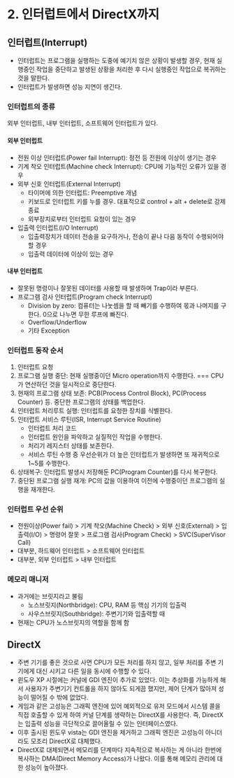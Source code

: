 # 2. 인터럽트에서 DirectX까지

## 인터럽트(Interrupt)

- 인터럽트는 프로그램을 실행하는 도중에 예기치 않은 상황이 발생할 경우, 현재 실행중인 작업을 중단하고 발생된 상황을 처리한 후 다시 실행중인 작업으로 복귀하는 것을 말한다.
- 인터럽트가 발생하면 성능 지연이 생긴다.

### 인터럽트의 종류

외부 인터럽트, 내부 인터럽트, 소프트웨어 인터럽트가 있다.

#### 외부 인터럽트

- 전원 이상 인터럽트(Power fail Interrupt): 정전 등 전원에 이상이 생기는 경우
- 기계 착오 인터럽트(Machine check Interrupt): CPU에 기능적인 오류가 있을 경우
- 외부 신호 인터럽트(External Interrupt)
  - 타이머에 의한 인터럽트: Preemptive 개념
  - 키보드로 인터럽트 키를 누를 경우. 대표적으로 control + alt + delete로 강제 종료
  - 외부장치로부터 인터럽트 요청이 있는 경우
- 입출력 인터럽트(I/O Interrupt)
  - 입출력장치가 데이터 전송을 요구하거나, 전송이 끝나 다음 동작이 수행되어야 할 경우
  - 입출력 데이터에 이상이 있는 경우

#### 내부 인터럽트

- 잘못된 명령이나 잘못된 데이터를 사용할 때 발생하며 Trap이라 부른다.
- 프로그램 검사 인터럽트(Program check Interrupt)
  - Division by zero: 컴퓨터는 나눗셈을 할 때 빼기를 수행하여 몫과 나머지를 구한다. 0으로 나누면 무한 루프에 빠진다.
  - Overflow/Underflow
  - 기타 Exception

### 인터럽트 동작 순서

1. 인터럽트 요청
2. 프로그램 실행 중단: 현재 실행중이던 Micro operation까지 수행한다. === CPU가 연산하던 것을 일시적으로 중단한다.
3. 현재의 프로그램 상태 보존: PCB(Process Control Block), PC(Process Counter) 등. 중단한 프로그램의 상태를 백업한다.
4. 인터럽트 처리루트 실행: 인터럽트를 요청한 장치를 식별한다.
5. 인터럽트 서비스 루틴(ISR, Interrupt Service Routine)
   - 인터럽트 처리 코드
   - 인터럽트 원인을 파악하고 실질적인 작업을 수행한다.
   - 처리기 레지스터 상태를 보존한다.
   - 서비스 루틴 수행 중 우선순위가 더 높은 인터럽트가 발생하면 또 재귀적으로 1~5를 수행한다.
6. 상태복구: 인터럽트 발생시 저장해둔 PC(Program Counter)를 다시 복구한다.
7. 중단된 프로그램 실행 재개: PC의 값을 이용하여 이전에 수행중이던 프로그램의 실행을 재개한다.

### 인터럽트 우선 순위

- 전원이상(Power fail) > 기계 착오(Machine Check) > 외부 신호(External) > 입출력(I/O) > 명령어 잘못 > 프로그램 검사(Program Check) > SVC(SuperVisor Call)
- 대부분, 하드웨어 인터럽트 > 소프트웨어 인터럽트
- 대부분, 외부 인터럽트 > 내부 인터럽트

### 메모리 매니저

- 과거에는 브릿지라고 불림
  - 노스브릿지(Northbridge): CPU, RAM 등 핵심 기기의 입출력
  - 사우스브릿지(Southbridge): 주변기기와 입출력할 때
- 현재는 CPU가 노스브릿지의 역할을 함께 함

## DirectX

- 주변 기기를 좋은 것으로 사면 CPU가 모든 처리를 하지 않고, 일부 처리를 주변 기기에게 대신 시키고 다른 일을 동시에 수행할 수 있다.
- 윈도우 XP 시절에는 커널에 GDI 엔진이 추가로 있었다. 이는 추상화를 가능하게 해서 사용자가 주변기기 컨트롤을 하지 않아도 되게끔 했지만, 제어 단계가 많아져 성능이 떨어질 수 밖에 없었다.
- 게임과 같은 고성능은 그래픽 엔진에 있어 예외적으로 유저 모드에서 시스템 콜을 직접 호출할 수 있게 하여 커널 단계를 생략하는 DirectX를 사용한다. 즉, DirectX는 입출력 성능을 극단적으로 끌어올릴 수 있는 인터페이스였다.
- 이후 출시된 윈도우 vista는 GDI 엔진을 제거하고 그래픽 엔진은 고성능이 아니더라도 모조리 DirectX로 대체했다.
- DirectX로 대체되면서 메모리를 단계마다 지속적으로 복사하는 게 아니라 한번에 복사하는 DMA(Direct Memory Access)가 나왔다. 이를 통해 메모리 관리에 대한 성능이 높아졌다.
